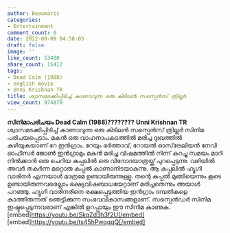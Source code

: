 ```yaml
---
author: Beaumaris
categories:
- Entertainment
comment_count: 0
date: 2022-08-09 04:58:03
draft: false
image: ''
like_count: 53480
share_count: 15412
tags:
- Dead Calm (1988)
- english movie
- Unni Krishnan TR
title: ശ്വാസമടക്കിപ്പിടിച്ച് കാണാവുന്ന ഒരു കിടിലൻ സസ്പെൻസ് ത്രില്ലർ
view_count: 974870
---
```


**സിനിമാപരിചയം** **Dead Calm (1988)????????** **Unni Krishnan TR** ശ്വാസമടക്കിപ്പിടിച്ച് കാണാവുന്ന ഒരു കിടിലൻ സസ്പെൻസ് ത്രില്ലർ സിനിമ പരിചയപ്പെടാം. മകൻ ഒരു വാഹനാപകടത്തിൽ മരിച്ച ദുഃഖത്തിൽ കഴിയുകയാണ് റേ ഇൻഗ്രാം. റേയും ഭർത്താവ്, റോയൽ ഓസ്‌ട്രേലിയൻ നേവി ഓഫീസർ ജോൺ ഇൻഗ്രാമും മകൻ മരിച്ച വിഷമത്തിൽ നിന്ന് കുറച്ചു സമയം മാറി നിൽക്കാൻ ഒരു ചെറിയ കപ്പലിൽ ഒരു വിനോദയാത്രയ്ക്ക് പുറപ്പെടുന്നു. വഴിയിൽ അവർ തകർന്ന മറ്റൊരു കപ്പൽ കാണാനിടയാകുന്നു. ആ കപ്പലിൽ ഹ്യൂഗി വാരിനർ എന്നയാൾ മാത്രമേ ഉണ്ടായിരുന്നുള്ളൂ. തന്റെ കപ്പൽ മുങ്ങിയെന്നും കൂടെ ഉണ്ടായിരുന്നവരെല്ലാം ഭക്ഷ്യവിഷബാധയേറ്റാണ് മരിച്ചതെന്നും അയാൾ പറഞ്ഞു. ഹ്യൂഗി വാരിനരിനെ രക്ഷപ്പെടുത്തിയ ഇൻഗ്രാം ദമ്പതികളെ കാത്തിരുന്നത് ഞെട്ടിക്കുന്ന സംഭവവികാസങ്ങളാണ്. സസ്പെൻഡർ സിനിമ ഇഷ്ടപ്പെടുന്നവരാണ് എങ്കിൽ ഉറപ്പായും ഈ സിനിമ കാണുക. [embed]https://youtu.be/SkqZd3h3f2U[/embed] [embed]https://youtu.be/ts45hPwqqqQ[/embed] &nbsp;
